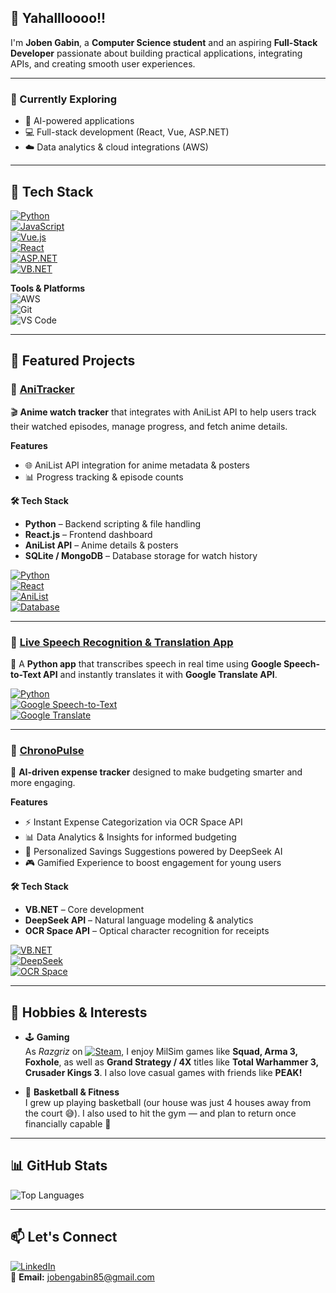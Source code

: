 ## 👋 Yahallloooo!!

I'm **Joben Gabin**, a **Computer Science student** and an aspiring **Full-Stack Developer** passionate about building practical applications, integrating APIs, and creating smooth user experiences.  

---

### 🌱 Currently Exploring  
- 🤖 AI-powered applications  
- 💻 Full-stack development (React, Vue, ASP.NET)  
- ☁️ Data analytics & cloud integrations (AWS)  

---

## 🔧 Tech Stack  

[![Python](https://img.shields.io/badge/Python-3776AB?logo=python&logoColor=white)](https://www.python.org/)  
[![JavaScript](https://img.shields.io/badge/JavaScript-F7DF1E?logo=javascript&logoColor=black)](https://developer.mozilla.org/en-US/docs/Web/JavaScript)  
[![Vue.js](https://img.shields.io/badge/Vue.js-35495E?logo=vue.js&logoColor=4FC08D)](https://vuejs.org/)  
[![React](https://img.shields.io/badge/React-20232A?logo=react&logoColor=61DAFB)](https://react.dev/)  
[![ASP.NET](https://img.shields.io/badge/ASP.NET-512BD4?logo=.net&logoColor=white)](https://dotnet.microsoft.com/apps/aspnet)  
[![VB.NET](https://img.shields.io/badge/VB.NET-5C2D91?logo=dotnet&logoColor=white)](https://learn.microsoft.com/en-us/dotnet/visual-basic/)  

**Tools & Platforms**  
![AWS](https://img.shields.io/badge/AWS-232F3E?logo=amazonaws&logoColor=white)  
![Git](https://img.shields.io/badge/Git-F05032?logo=git&logoColor=white)  
![VS Code](https://img.shields.io/badge/VS%20Code-007ACC?logo=visualstudiocode&logoColor=white)  

---

## 🚀 Featured Projects  

### 🔹 [**AniTracker**](https://github.com/Barbatos-Tirpitz/AniTracker)  
🎬 **Anime watch tracker** that integrates with AniList API to help users track their watched episodes, manage progress, and fetch anime details.  

**Features**  
- 🌐 AniList API integration for anime metadata & posters  
- 📊 Progress tracking & episode counts  

**🛠️ Tech Stack**  
- **Python** – Backend scripting & file handling  
- **React.js** – Frontend dashboard  
- **AniList API** – Anime details & posters  
- **SQLite / MongoDB** – Database storage for watch history  

[![Python](https://img.shields.io/badge/Python-3776AB?logo=python&logoColor=white)](https://www.python.org/)  
[![React](https://img.shields.io/badge/React-61DAFB?logo=react&logoColor=black)](https://react.dev/)  
[![AniList](https://img.shields.io/badge/AniList_API-02A9FF?logo=anilist&logoColor=white)](https://anilist.gitbook.io/anilist-apiv2-docs/)  
[![Database](https://img.shields.io/badge/Database-SQLite/MongoDB-blue?logo=databricks&logoColor=white)](https://www.sqlite.org/index.html)  

---

### 🔹 [**Live Speech Recognition & Translation App**](https://github.com/Barbatos-Tirpitz/Speech_Recognition_Translation.py)  
🎤 A **Python app** that transcribes speech in real time using **Google Speech-to-Text API** and instantly translates it with **Google Translate API**.  

[![Python](https://img.shields.io/badge/Python-3776AB?logo=python&logoColor=white)](https://www.python.org/)  
[![Google Speech-to-Text](https://img.shields.io/badge/Google%20Speech--to--Text-4285F4?logo=google&logoColor=white)](https://cloud.google.com/speech-to-text)  
[![Google Translate](https://img.shields.io/badge/Google%20Translate-4285F4?logo=googletranslate&logoColor=white)](https://translate.google.com/)  

---

### 🔹 [**ChronoPulse**](https://github.com/ethfin/ChronoPulse-Revision)  
💸 **AI-driven expense tracker** designed to make budgeting smarter and more engaging.  

**Features**  
- ⚡ Instant Expense Categorization via OCR Space API  
- 📊 Data Analytics & Insights for informed budgeting  
- 🤖 Personalized Savings Suggestions powered by DeepSeek AI  
- 🎮 Gamified Experience to boost engagement for young users  

**🛠️ Tech Stack**  
- **VB.NET** – Core development  
- **DeepSeek API** – Natural language modeling & analytics  
- **OCR Space API** – Optical character recognition for receipts  

[![VB.NET](https://img.shields.io/badge/VB.NET-5C2D91?logo=dotnet&logoColor=white)](https://learn.microsoft.com/en-us/dotnet/visual-basic/)  
[![DeepSeek](https://img.shields.io/badge/DeepSeek_AI-0A84FF?logo=ai&logoColor=white)](https://www.deepseek.com/)  
[![OCR Space](https://img.shields.io/badge/OCR_Space_API-FF6F00?logo=googlelens&logoColor=white)](https://ocr.space/)  

---

## 🎯 Hobbies & Interests  

- 🕹 **Gaming**  
  As *Razgriz* on [![Steam](https://img.shields.io/badge/Steam-1B2838?logo=steam&logoColor=00ADEE)](https://steamcommunity.com/id/RazgrizRevelatIpsum/), I enjoy MilSim games like **Squad, Arma 3, Foxhole**, as well as **Grand Strategy / 4X** titles like **Total Warhammer 3, Crusader Kings 3**. I also love casual games with friends like **PEAK!**  

- 🏀 **Basketball & Fitness**  
  I grew up playing basketball (our house was just 4 houses away from the court 😅). I also used to hit the gym — and plan to return once financially capable 💪  

---

## 📊 GitHub Stats  

![Top Languages](https://github-readme-stats.vercel.app/api/top-langs/?username=Barbatos-Tirpitz&layout=compact&theme=tokyonight)  

---

## 📫 Let's Connect  

[![LinkedIn](https://img.shields.io/badge/LinkedIn-blue?logo=linkedin&logoColor=white)](https://linkedin.com/in/joben-gabin)  
📧 **Email:** jobengabin85@gmail.com  
